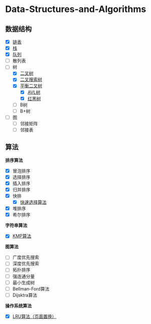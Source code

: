 # Data-Structures-and-Algorithms

## 数据结构

- [x] [链表](https://github.com/sxwee/Data-Structures-and-Algorithms/blob/main/docs/D8.%E9%93%BE%E8%A1%A8.md)
- [x] [栈](https://github.com/sxwee/Data-Structures-and-Algorithms/blob/main/docs/D9.%E6%A0%88.md)
- [x] [队列](https://github.com/sxwee/Data-Structures-and-Algorithms/blob/main/docs/D10.%E9%98%9F%E5%88%97.md)
- [ ] 散列表
- [ ] 树
  - [x] [二叉树](https://github.com/sxwee/Data-Structures-and-Algorithms/blob/main/docs/D1.%E6%A0%91%E7%9A%84%E5%9F%BA%E6%9C%AC%E6%A6%82%E5%BF%B5.md)
  - [x] [二叉搜索树](https://github.com/sxwee/Data-Structures-and-Algorithms/blob/main/docs/D2.%E4%BA%8C%E5%8F%89%E6%90%9C%E7%B4%A2%E6%A0%91.md)
  - [x] [平衡二叉树](https://github.com/sxwee/Data-Structures-and-Algorithms/blob/main/docs/D3.%E5%B9%B3%E8%A1%A1%E4%BA%8C%E5%8F%89%E6%A0%91.md)
    - [x] [AVL树](https://github.com/sxwee/Data-Structures-and-Algorithms/blob/main/docs/D4.AVL%E6%A0%91.md)
    - [x] [红黑树](https://github.com/sxwee/Data-Structures-and-Algorithms/blob/main/docs/D5.%E7%BA%A2%E9%BB%91%E6%A0%91.md)
  - [ ] B树
  - [ ] B+树
- [ ] 图
  - [ ] 邻接矩阵
  - [ ] 邻接表

## 算法

**排序算法**

- [x] 冒泡排序
- [x] 选择排序
- [x] 插入排序
- [x] 归并排序
- [x] 快排
  - [x] [快速选择算法](https://github.com/sxwee/Data-Structures-and-Algorithms/blob/main/docs/A1.%E5%BF%AB%E9%80%9F%E9%80%89%E6%8B%A9%E7%AE%97%E6%B3%95.md)
- [x] 堆排序
- [x] 希尔排序

**字符串算法**

- [x] [KMP算法](https://github.com/sxwee/Data-Structures-and-Algorithms/blob/main/docs/A2.KMP%E7%AE%97%E6%B3%95.md)

**图算法**

- [ ] 广度优先搜索
- [ ] 深度优先搜索
- [ ] 拓扑排序
- [ ] 强连通分量
- [ ] 最小生成树
- [ ] Bellman-Ford算法
- [ ] Dijsktra算法

**操作系统算法**

- [x] [LRU算法（页面置换）](https://github.com/sxwee/Data-Structures-and-Algorithms/blob/main/docs/A3.LRU%E7%AE%97%E6%B3%95.md)
